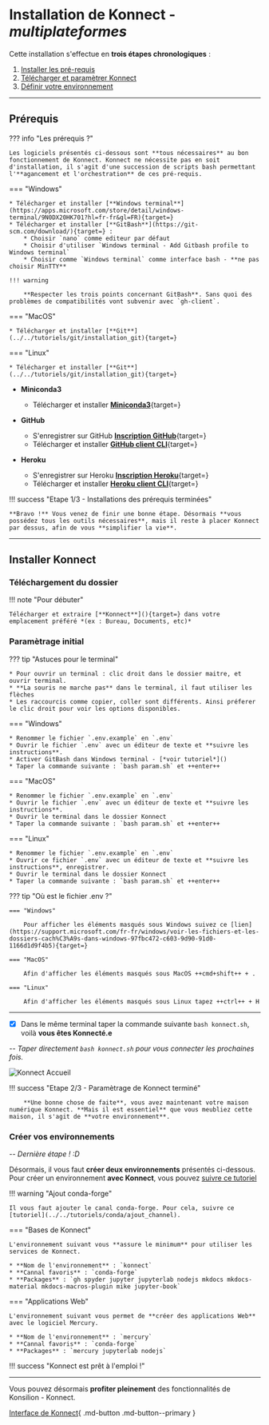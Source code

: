 # **Installation de Konnect** - *multiplateformes*

Cette installation s'effectue en **trois étapes chronologiques** :

1. [Installer les pré-requis](#prerequis)
2. [Télécharger et paramètrer Konnect](#parametrage-initial)
3. [Définir votre environnement](#creer-vos-environnements)

---

## Prérequis

??? info "Les prérequis ?"

    Les logiciels présentés ci-dessous sont **tous nécessaires** au bon fonctionnement de Konnect. Konnect ne nécessite pas en soit d'installation, il s'agit d'une succession de scripts bash permettant l'**agancement et l'orchestration** de ces pré-requis.

=== "Windows"
  
    * Télécharger et installer [**Windows terminal**](https://apps.microsoft.com/store/detail/windows-terminal/9N0DX20HK701?hl=fr-fr&gl=FR){target=}
    * Télécharger et installer [**GitBash**](https://git-scm.com/download/){target=} :
        * Choisir `nano` comme editeur par défaut
        * Choisir d'utiliser `Windows terminal - Add Gitbash profile to Windows terminal`
        * Choisir comme `Windows terminal` comme interface bash - **ne pas choisir MinTTY**   
    
    !!! warning
    
        **Respecter les trois points concernant GitBash**. Sans quoi des problèmes de compatibilités vont subvenir avec `gh-client`.

=== "MacOS"
  
    * Télécharger et installer [**Git**](../../tutoriels/git/installation_git){target=}

=== "Linux"

    * Télécharger et installer [**Git**](../../tutoriels/git/installation_git){target=}


* **Miniconda3** 
    * Télécharger et installer [**Miniconda3**](../../tutoriels/conda/installation_conda){target=}

* **GitHub**
    * S'enregistrer sur GitHub [**Inscription GitHub**](https://github.com/signup?ref_cta=Sign+up&ref_loc=header+logged+out&ref_page=%2F%3Cuser-name%3E%2F%3Crepo-name%3E&source=header-repo&source_repo=mljar%2Fmercury){target=}
    * Télécharger et installer [**GitHub client CLI**](https://cli.github.com/){target=}

* **Heroku**
    * S'enregistrer sur Heroku [**Inscription Heroku**](https://signup.heroku.com/login?redirect-url=https%3A%2F%2Fid.heroku.com%2Foauth%2Fauthorize%3Fclient_id%3D0ef71205-3b95-4203-a5e8-c1dbe6b06b43%26response_type%3Dcode%26scope%3Dglobal%252Cplatform%26state%3Dca7d9eda-1ef4-4f87-a140-f5486efedee2){target=}
    * Télécharger et installer [**Heroku client CLI**](https://devcenter.heroku.com/articles/heroku-cli#install-with-an-installer){target=}

!!! success "Etape 1/3 - Installations des prérequis terminées"

    **Bravo !** Vous venez de finir une bonne étape. Désormais **vous possédez tous les outils nécessaires**, mais il reste à placer Konnect par dessus, afin de vous **simplifier la vie**.

---

## Installer Konnect

### Téléchargement du dossier

!!! note "Pour débuter"

    Télécharger et extraire [**Konnect**](){target=} dans votre emplacement préféré *(ex : Bureau, Documents, etc)*

### Paramètrage initial

??? tip "Astuces pour le terminal"

    * Pour ouvrir un terminal : clic droit dans le dossier maitre, et ouvrir terminal.
    * **La souris ne marche pas** dans le terminal, il faut utiliser les flèches
    * Les raccourcis comme copier, coller sont différents. Ainsi préferer le clic droit pour voir les options disponibles.


=== "Windows"

    * Renommer le fichier `.env.example` en `.env` 
    * Ouvrir le fichier `.env` avec un éditeur de texte et **suivre les instructions**.
    * Activer GitBash dans Windows terminal - [*voir tutoriel*]()
    * Taper la commande suivante : `bash param.sh` et ++enter++

=== "MacOS"

    * Renommer le fichier `.env.example` en `.env` 
    * Ouvrir le fichier `.env` avec un éditeur de texte et **suivre les instructions**.
    * Ouvrir le terminal dans le dossier Konnect
    * Taper la commande suivante : `bash param.sh` et ++enter++

=== "Linux"

    * Renommer le fichier `.env.example` en `.env` 
    * Ouvrir ce fichier `.env` avec un éditeur de texte et **suivre les instructions**, enregistrer.
    * Ouvrir le terminal dans le dossier Konnect
    * Taper la commande suivante : `bash param.sh` et ++enter++
  
??? tip "Où est le fichier .env ?"

    === "Windows"

        Pour afficher les éléments masqués sous Windows suivez ce [lien](https://support.microsoft.com/fr-fr/windows/voir-les-fichiers-et-les-dossiers-cach%C3%A9s-dans-windows-97fbc472-c603-9d90-91d0-1166d1d9f4b5){target=}
        
    === "MacOS"
    
        Afin d'afficher les éléments masqués sous MacOS ++cmd+shift++ + .
    
    === "Linux"
    
        Afin d'afficher les éléments masqués sous Linux tapez ++ctrl++ + H
    
    
---
    
- [x] Dans le même terminal taper la commande suivante `bash konnect.sh`, voilà **vous êtes Konnecté.e**

-- *Taper directement `bash konnect.sh` pour vous connecter les prochaines fois.*

![Konnect Accueil](../images/konnect_accueil.png)

!!! success "Etape 2/3 - Paramètrage de Konnect terminé"
    
        **Une bonne chose de faite**, vous avez maintenant votre maison numérique Konnect. **Mais il est essentiel** que vous meubliez cette maison, il s'agit de **votre environnement**.


### Créer vos environnements

-- *Dernière étape ! :D*

Désormais, il vous faut **créer deux environnements** présentés ci-dessous. Pour créer un environnement **avec Konnect**, vous pouvez [suivre ce tutoriel](../../tutoriels/conda/creation_environnement)

!!! warning "Ajout conda-forge"

    Il vous faut ajouter le canal conda-forge. Pour cela, suivre ce [tutoriel](../../tutoriels/conda/ajout_channel).

=== "Bases de Konnect"

    L'environnement suivant vous **assure le minimum** pour utiliser les services de Konnect.

    * **Nom de l'environnement** : `konnect`
    * **Cannal favoris** : `conda-forge`
    * **Packages** : `gh spyder jupyter jupyterlab nodejs mkdocs mkdocs-material mkdocs-macros-plugin mike jupyter-book`


=== "Applications Web"

    L'environnement suivant vous permet de **créer des applications Web** avec le logiciel Mercury.

    * **Nom de l'environnement** : `mercury`
    * **Cannal favoris** : `conda-forge`
    * **Packages** : `mercury jupyterlab nodejs`

!!! success "Konnect est prêt à l'emploi !"

---

Vous pouvez désormais **profiter pleinement** des fonctionnalités de Konsilion - Konnect. 
    
[Interface de Konnect](../presentation_konnect/#interface-konnect){ .md-button .md-button--primary }


<style>
  .md-content__button {
    display: none;
  }
  .md-content__button {
    display: none;
  }
</style>